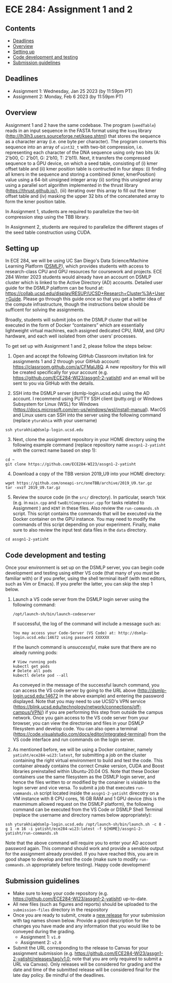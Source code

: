 # ECE 284: Assignment 1 and 2

## Contents
* [Deadlines](#deadlines)
* [Overview](#overview)
* [Setting up](#setting-up)
* [Code development and testing](#code-development-and-testing)
* [Submission guidelines](#submission-guidelines)

## Deadlines
- Assignment 1: Wednesday, Jan 25 2023 (by 11:59pm PT)
- Assignment 2: Monday, Feb 6 2023 (by 11:59pm PT)

## Overview

Assignment 1 and 2 have the same codebase. The program (`seedTable`) reads in an input sequence in the FASTA format using the `kseq` library (http://lh3lh3.users.sourceforge.net/kseq.shtml) that stores the sequence as a character array (i.e. one byte per character). The program converts this sequence into an array of `uint32_t` with two-bit compression, i.e. representing each character of the DNA sequence using only two bits (A: 2'b00, C: 2'b01, G: 2'b10, T: 2'b11). Next, it transfers the compressed sequence to a GPU device, on which a seed table, consisting of (i) kmer offset table and (ii) kmer position table is contructed in four steps: (i) finding all kmers in the sequence and storing a combined (kmer, kmerPosition) value using a 64-bit uinsigned integer array (ii) sorting this unsigned array using a parallel sort algorithm implemented in the thrust library (https://thrust.github.io/), (iii) iterating over this array to fill out the kmer offset table and (iv) masking the upper 32 bits of the concatenated array to form the kmer position table.

In Assignment 1, students are required to parallelize the two-bit compression step using the TBB library.

In Assignment 2, students are required to parallelize the different stages of the seed table construction using CUDA.

## Setting up

In ECE 284, we will be using UC San Diego's Data Science/Machine Learning Platform ([DSMLP](https://blink.ucsd.edu/faculty/instruction/tech-guide/dsmlp/index.html)), which provides students with access to research-class CPU and GPU resources for coursework and projects. ECE 284 Winter 2023 students would already have an account on DSMLP cluster which is linked to the Active Directory (AD) accounts. Detailed user guide for the DSMLP platform can be found at: https://collab.ucsd.edu/display/RESUP/UCSD+Research+Cluster%3A+User+Guide. Please go through this guide once so that you get a better idea of the compute infrastructure, though the instructions below should be sufficent for solving the assignments.

Broadly, students will submit jobs on the DSMLP cluster that will be executed in the form of Docker “containers” which are essentially lightweight virtual machines, each assigned dedicated CPU, RAM, and GPU hardware, and each well isolated from other users’ processes.

To get set up with Assignment 1 and 2, please follow the steps below:

1. Open and accept the following GitHub Classroom invitation link for assignments 1 and 2 through your GitHub account: https://classroom.github.com/a/CFMaIJ8Q. A new repository for this will be created specifically for your account (e.g. https://github.com/ECE284-WI23/assgn1-2-yatisht) and an email will be sent to you via GitHub with the details.

2. SSH into the DSMLP server (dsmlp-login.ucsd.edu) using the AD account. I recommend using PUTTY SSH client (putty.org) or Windows Subsystem for Linux (WSL) for Windows (https://docs.microsoft.com/en-us/windows/wsl/install-manual). MacOS and Linux users can SSH into the server using the following command (replace `yturakhia` with your username)

```
ssh yturakhia@dsmlp-login.ucsd.edu
```

3. Next, clone the assignment repository in your HOME directory using the following example command (replace repository name `assgn1-2-yatisht` with the correct name based on step 1):
```
cd ~
git clone https://github.com/ECE284-WI23/assgn1-2-yatisht
```

4. Download a copy of the TBB version 2019_U9 into your HOME directory:

```
wget https://github.com/oneapi-src/oneTBB/archive/2019_U9.tar.gz
tar -xvzf 2019_U9.tar.gz
```

5. Review the source code (in the `src/` directory). In particular, search `TASK` (e.g. in `main.cpp` and `twoBitCompressor.cpp` for tasks related to Assignment ) and `HINT` in these files. Also review the `run-commands.sh` script. This script contains the commands that will be executed via the Docker container on the GPU instance. You may need to modify the commands of this script depending on your experiment. Finally, make sure to also review the input test data files in the `data` directory.
```
cd assgn1-2-yatisht
```

## Code development and testing

Once your environment is set up on the DSMLP server, you can begin code development and testing using either VS code (that many of you must be familiar with) or if you prefer, using the shell terminal itself (with text editors, such as Vim or Emacs). If you prefer the latter, you can skip the step 1 below.

1. Launch a VS code server from the DSMLP login server using the following command:
   ```
   /opt/launch-sh/bin/launch-codeserver
   ```
   If successful, the log of the command will include a message such as:
   ```
   You may access your Code-Server (VS Code) at: http://dsmlp-login.ucsd.edu:14672 using password XXXXXX
   ```
   If the launch command is *unsuccessful*, make sure that there are no aleady running pods:
   ```
   # View running pods
   kubectl get pods
   # Delete all pods
   kubectl delete pod --all
   ```
   As conveyed in the message of the successful launch command, you can access the VS code server by going to the URL above (http://dsmlp-login.ucsd.edu:14672 in the above example) and entering the password displayed. Note that you may need to use UCSD's VPN service (https://blink.ucsd.edu/technology/network/connections/off-campus/VPN/) if you are performing this step from outside the campus network. Once you gain access to the VS code server from your browser, you can view the directories and files in your DSMLP filesystem and develop code. You can also open a terminal (https://code.visualstudio.com/docs/editor/integrated-terminal) from the VS code interface and run commands on the login server.

2. As mentioned before, we will be using a Docker container, namely `yatisht/ece284-wi23:latest`, for submitting a job on the cluster containing the right virtual environment to build and test the code. This container already contains the correct Cmake version, CUDA and Boost libraries preinstalled within Ubuntu-20.04 OS. Note that these Docker containers use the same filesystem as the DSMLP login server, and hence the files written to or modified by the conainer is visiable to the login server and vice versa. To submit a job that executes `run-commands.sh` script located inside the `assgn1-2-yatisht` direcotry on a VM instance with 8 CPU cores, 16 GB RAM and 1 GPU device (this is the maxmimum allowed request on the DSMLP platform), the following command can be executed from the VS Code or DSMLP Shell Terminal (replace the username and directory names below appropriately):

```
ssh yturakhia@dsmlp-login.ucsd.edu /opt/launch-sh/bin/launch.sh -c 8 -g 1 -m 16 -i yatisht/ece284-wi23:latest -f ${HOME}/assgn1-2-yatisht/run-commands.sh
```
Note that the above command will require you to enter your AD account password again. This command should work and provide a sensible output for the assignment already provided. If you have reached this, you are in good shape to develop and test the code (make sure to modify `run-commands.sh` appropriately before testing). Happy code development!

## Submission guidelines

* Make sure to keep your code repository (e.g. https://github.com/ECE284-WI23/assgn1-2-yatisht) up-to-date.
* All new files (such as figures and reports) should be uploaded to the `submission-files` directory in the respository
* Once you are ready to submit, create a [new release](https://docs.github.com/en/repositories/releasing-projects-on-github/managing-releases-in-a-repository#creating-a-release) for your submission with tag names shown below. Provide a good description for the changes you have made and any information that you would like to be conveyed during the grading.
  * Assignment 1: `v1.0`
  * Assignment 2: `v2.0`
* Submit the URL corresponding to the release to Canvas for your assignment submission (e.g. https://github.com/ECE284-WI23/assgn1-2-yatisht/releases/tag/v1.0; note that you are only required to submit a URL via Canvas). Only releases will be considered for grading and the date and time of the submitted release will be considered final for the late day policy. Be mindful of the deadlines.

